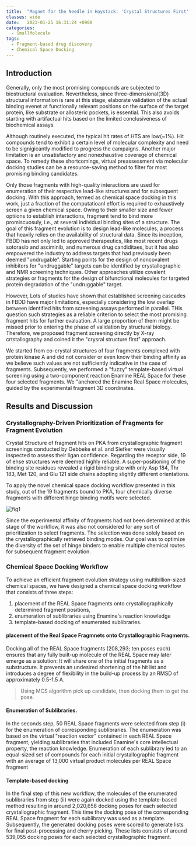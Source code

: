 ```yaml
---
title:  "Magnet for the Needle in Haystack: 'Crystal Structures First' Fragment Hits Unlock Active Chemical Matter Using Targeted Exploration of vast Chemical Spaces (2022)"
classes: wide
date:   2023-01-25 16:31:24 +0900
categories: 
  - SmallMolecule
tags:
  - Fragment-based drug discovery
  - Chemical Space Docking
---
```


## Introduction

Generally, only the most promising compounds are subjected to biostructural evaluation. Nevertheless, since three-dimensional(3D) structural information is rare at this stage, elaborate validation of the actual binding evenet at functionally relevant positions on the surface of the target protein, like substrate or allosteric pockets, is essential. This also avoids starting with artifactual hits based on the limited conclusiveness of biochemical assays. 

Although routinely executed, the typical hit rates of HTS are low(~1%). Hit compounds tend to exhibit a certain level of molecular complexity and need to be signigicantly modified to progress the campaigns. Another major limitation is an unsatisfactory and nonexhaustive coverage of chemical space. To remedy these shortcomings, virtual preassessment via molecular docking studies can be a resource-saving method to filter for most promising binding candidates. 

Only those fragments with high-quality interactions are used for enumeration of their respective lead-like structures and for subsequent docking. With this approach, termed as chemical space docking in this work, just a fraction of the computatioanl effort is required to exhaustively screen a given chemical space. Owing to their smaller size and fewer optiions to establish interactions, fragment tend to bind more promiscuosuly, i.e., at several individual binding sites of a structure. The goal of this fragment evolution is to design lead-like molecules, a process that heavily relies on the availability of structural data. Since its inception, FBDD has not only led to approved therapeutics, like most recent drugs sotorasib and asciminib, and numerous drug candiditaes, but it has also empowered the industry to address targets that had previously been deemed "undrugable". Starting points for the design of noncovalent inhibitors for "undruggable" targets can be identified by crystallographic and NMR screening techniques. Other approaches utilize covalent strategies or fragments for the design of bifunctional molecules for targeted protein degradation of the "undruggable" target. 

However, Lots of studies have shown that established screening cascades in FBDD have major limitations, especially considering the low overlap between identified hits from screening assays performed in parallel. THis question such strategies as a reliable criterion to select the most promising fragment hits for further evaluation. A large proportion of them might be missed prior to entering the phase of validation by structural biology. Therefore, we proposed fragment screening directly by X-ray crtstallography and coined it the "crysral structure first" approach. 

We started from co-crystal structures of four fragments complexed with protein kinase A and did not consider or even know their binding affinity as we believe such values are not sufficiently indicative in the case of fragments. Subsequently, we performed a "fuzzy" template-based virtual screening using a two-component reaction Enamine REAL Space for these four selected fragments. We "anchored the Enamine Real Space molecules, guided by the experimental fragment 3D coordinates. 

## Results and Discussion

### Crystallography-Driven Prioritization of Fragments for Fragment Evolution

Crystal Structure of fragment hits on PKA from crystallographic fragment screenings conducted by Oebbeke et al. and Siefker were visually inspected to assess their ligan confidence. Regarding the receptor side, 19 of ehse structures were deemed highly reliable. A super-positioning of the binding site residues revealed a rigid binding site with only Asp 184, Thr 183, Met 120, and Glu 121 side chains adopting slightly different orientations.

To apply the novel chemical space docking workflow presented in this study, out of the 19 fragments bound to PKA, four chemically diverse fragments with different hinge binding motifs were selected. 

![fig1](https://jasonkim8652.github.io/assets/images/Magnet1.png)

Since the experimental affinity of fragments had not been determined at this stage of the workflow, it was also not considered for any sort of prioritization to select fragments. The selection was done solely based on the crystallographically retrieved binding modes. Our goal was to optimize the diversity of the set of hinge binders to enable multiple chemical routes for subsequent fragment evolution. 

### Chemical Space Docking Workflow

To achieve an efficient fragment evolution strategy using multibillion-sized chemical spaces, we have designed a chemical space docking workflow that consists of three steps:

1. placement of the REAL Space fragments onto crystallographically determined fragment positions,
2. enumeration of sublibraries using Enamine's reaction knowledge
3. template-based docking of enumerated sublibraries.

#### placement of the Real Space Fragmnets onto Crystallographic Fragments.
Docking all of the REAL Space fragments (208,293; ten poses each) ensures that any fully built-up molecule of the REAL Space may later emerge as a solution: It will share one of the initial fragments as a substructure. It prevents an undesired shortening of the hit list and introduces a degree of flexibility in the build-up process by an RMSD of approximately 0.5-1.5 A.

> Using MCS algorithm pick up candidate, then docking them to get the pose. 

#### Enumeration of Sublibraries.

In the seconds step, 50 REAL Space fragments were selected from step (i) for the enumeration of corresponding sublibraries. The enumeration was based on the virtual "reaction vector" contained in each REAL Space fragment, yielding sublibraries that included Enamine's core intellectual property, the reaction knowledge. Enumeration of each sublibrary led to an equal-sized set of compounds for each initial crystallographic fragment with an average of 13,000 virtual product molecules per REAL Space fragment

#### Template-based docking

In the final step of this new workflow, the molecules of the enumerated sublibraries from step (ii) were again docked using the template-based method resulting in around 2,020,658 docking poses for each selected crystallographic fragment. This time the docking pose of the corresponding REAL Space fragment for each sublibrary was used as a template. Subsequently, the generated docking poses were scored to generate lists for final post-processing and cherry picking. These lists consists of around 539,055 docking poses for each selected crystallographic fragment. 
